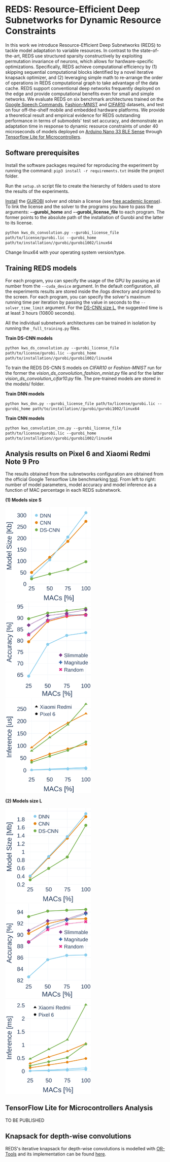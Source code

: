 # REDS:  Resource-Efficient Deep Subnetworks for Dynamic Resource Constraints


In this work we introduce Resource-Efficient Deep Subnetworks (REDS) to tackle model adaptation to variable resources. In contrast to the state-of-the-art, REDS use structured sparsity constructively by exploiting permutation invariance of neurons, which allows for hardware-specific optimizations. Specifically, REDS achieve computational efficiency by (1) skipping sequential computational blocks identified by a novel iterative knapsack optimizer, and (2) leveraging simple math to re-arrange the order of operations in REDS computational graph to take advantage of the data cache. REDS support conventional deep networks frequently deployed on the edge and provide computational benefits even for small and simple networks. We evaluate REDS on six benchmark architectures trained on the [Google Speech Commands](https://arxiv.org/pdf/1804.03209.pdf), [Fashion-MNIST](https://github.com/zalandoresearch/fashion-mnist) and [CIFAR10](https://www.cs.toronto.edu/~kriz/cifar.html) datasets, and test on four off-the-shelf mobile and embedded hardware platforms. We provide a theoretical result and empirical evidence for REDS outstanding performance in terms of submodels' test set accuracy, and demonstrate an adaptation time in response to dynamic resource constraints of under 40 microseconds of models deployed on [Arduino Nano 33 BLE Sense](https://docs.arduino.cc/hardware/nano-33-ble-sense) through [Tensorflow Lite for Microcontrollers](https://github.com/tensorflow/tflite-micro). 

## Software prerequisites

Install the software packages required for reproducing the experiment by running the
command: `pip3 install -r requirements.txt` inside the project folder.

Run the `setup.sh` script file to create the hierarchy of folders used to store the results of the experiments.

[Install](https://support.gurobi.com/hc/en-us/articles/360044290292-How-do-I-install-Gurobi-for-Python-)
the [GUROBI](https://www.gurobi.com/) solver and obtain
a license (see [free academic license](https://support.gurobi.com/hc/en-us/articles/360040541251-How-do-I-obtain-a-free-academic-license-)).
To link the license and the solver to the programs you have to pass the arguments: **--gurobi_home** and
**--gurobi_license_file** to each program. The former points to the absolute path of the installation of Gurobi and the
latter to its license.

```
python kws_ds_convolution.py --gurobi_license_file path/to/license/gurobi.lic --gurobi_home path/to/installation//gurobi/gurobi1002/linux64 
```

Change linux64 with your operating system version/type.

## Training REDS models

For each program, you can specify the usage of the GPU by passing an id number from the  `--cuda_device` argument. In the default configuration, all the experiments results are stored inside the /logs directory and printed to the screen.
For each program, you can specify the solver's maximum running time per iteration by passing the value in seconds to the
`--solver_time_limit` argument. For the [DS-CNN size L](https://arxiv.org/pdf/1711.07128.pdf), the suggested time is at least 3 hours (10800
seconds).

All the individual subnetwork architectures can be trained in isolation by running the `_full_training.py` files. 

**Train DS-CNN models**

```
python kws_ds_convolution.py --gurobi_license_file path/to/license/gurobi.lic --gurobi_home path/to/installation//gurobi/gurobi1002/linux64 
```

To train the REDS DS-CNN S models on *CIFAR10* or *Fashion-MNIST* run for the former the *vision_ds_convolution_fashion_mnist.py* file and for the latter *vision_ds_convolution_cifar10.py* file. The pre-trained models are stored in the models/ folder.

**Train DNN models**

```
python kws_dnn.py --gurobi_license_file path/to/license/gurobi.lic --gurobi_home path/to/installation//gurobi/gurobi1002/linux64 
```

**Train CNN models**

```
python kws_convolution_cnn.py --gurobi_license_file path/to/license/gurobi.lic --gurobi_home path/to/installation//gurobi/gurobi1002/linux64 
```


## Analysis results on Pixel 6 and Xiaomi Redmi Note 9 Pro 
The results obtained from the subnetworks configuration are obtained from the official Google
Tensorflow Lite benchmarking [tool](https://www.tensorflow.org/lite/performance/measurement). From left to right: number of model parameters, model accuracy and model inference
as a function of MAC percentage in each REDS subnetwork. 

**(1) Models size S**

<img src="result/plots/plotly_mobile_parameters_sizeS.png" width="270"/> <img src="result/plots/plotly_mobile_accuracy_sizeS.png" width="270"/> <img src="result/plots/plotly_mobile_inference_sizeS.png" width="270"/> 

**(2) Models size L**

<img src="result/plots/plotly_mobile_parameters_sizeL.png" width="270"/> <img src="result/plots/plotly_mobile_accuracy_sizeL.png" width="270"/> <img src="result/plots/plotly_mobile_inference_sizeL.png" width="270"/>


## TensorFlow Lite for Microcontrollers Analysis 
TO BE PUBLISHED

## Knapsack for depth-wise convolutions
REDS's iterative knapsack for depth-wise convolutions is modelled with [OR-Tools](https://developers.google.com/optimization) and its implementation can be found [here](). 
